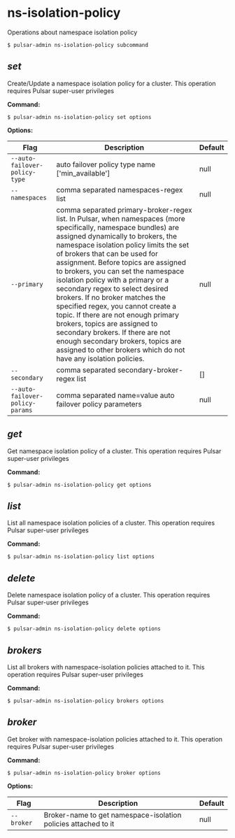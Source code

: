 # ns-isolation-policy

Operations about namespace isolation policy


```shell
$ pulsar-admin ns-isolation-policy subcommand
```



## <em>set</em>

Create/Update a namespace isolation policy for a cluster. This operation requires Pulsar super-user privileges

**Command:**

```shell
$ pulsar-admin ns-isolation-policy set options
```

**Options:**

|Flag|Description|Default|
|---|---|---|
| `--auto-failover-policy-type` | auto failover policy type name ['min_available']|null||
| `--namespaces` | comma separated namespaces-regex list|null||
| `--primary` | comma separated  primary-broker-regex list. In Pulsar, when namespaces (more specifically, namespace bundles) are assigned dynamically to brokers, the namespace isolation policy limits the set of brokers that can be used for assignment. Before topics are assigned to brokers, you can set the namespace isolation policy with a primary or a secondary regex to select desired brokers. If no broker matches the specified regex, you cannot create a topic. If there are not enough primary brokers, topics are assigned to secondary brokers. If there are not enough secondary brokers, topics are assigned to other brokers which do not have any isolation policies.|null||
| `--secondary` | comma separated secondary-broker-regex list|[]||
| `--auto-failover-policy-params` | comma separated name=value auto failover policy parameters|null||


## <em>get</em>

Get namespace isolation policy of a cluster. This operation requires Pulsar super-user privileges

**Command:**

```shell
$ pulsar-admin ns-isolation-policy get options
```



## <em>list</em>

List all namespace isolation policies of a cluster. This operation requires Pulsar super-user privileges

**Command:**

```shell
$ pulsar-admin ns-isolation-policy list options
```



## <em>delete</em>

Delete namespace isolation policy of a cluster. This operation requires Pulsar super-user privileges

**Command:**

```shell
$ pulsar-admin ns-isolation-policy delete options
```



## <em>brokers</em>

List all brokers with namespace-isolation policies attached to it. This operation requires Pulsar super-user privileges

**Command:**

```shell
$ pulsar-admin ns-isolation-policy brokers options
```



## <em>broker</em>

Get broker with namespace-isolation policies attached to it. This operation requires Pulsar super-user privileges

**Command:**

```shell
$ pulsar-admin ns-isolation-policy broker options
```

**Options:**

|Flag|Description|Default|
|---|---|---|
| `--broker` | Broker-name to get namespace-isolation policies attached to it|null||

